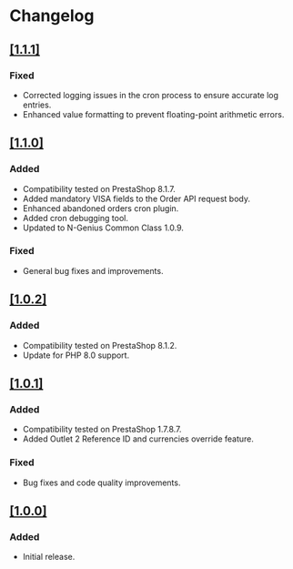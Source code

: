 # Changelog

## [[1.1.1]](https://github.com/network-international/ngenius-prestashop-plugin/releases/tag/1.1.1)

### Fixed

- Corrected logging issues in the cron process to ensure accurate log entries.
- Enhanced value formatting to prevent floating-point arithmetic errors.

## [[1.1.0]](https://github.com/network-international/ngenius-prestashop-plugin/releases/tag/1.1.0)

### Added

- Compatibility tested on PrestaShop 8.1.7.
- Added mandatory VISA fields to the Order API request body.
- Enhanced abandoned orders cron plugin.
- Added cron debugging tool.
- Updated to N-Genius Common Class 1.0.9.

### Fixed

- General bug fixes and improvements.

## [[1.0.2]](https://github.com/network-international/ngenius-prestashop-plugin/releases/tag/1.0.2)

### Added

- Compatibility tested on PrestaShop 8.1.2.
- Update for PHP 8.0 support.

## [[1.0.1]](https://github.com/network-international/ngenius-prestashop-plugin/releases/tag/1.0.1)

### Added

- Compatibility tested on PrestaShop 1.7.8.7.
- Added Outlet 2 Reference ID and currencies override feature.

### Fixed

- Bug fixes and code quality improvements.

## [[1.0.0]](https://github.com/network-international/ngenius-prestashop-plugin/releases/tag/1.0.0)

### Added

- Initial release.
